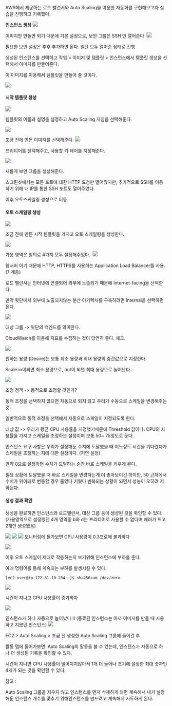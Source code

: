 AWS에서 제공하는 로드 밸런서와 Auto Scaling을 이용한 자동화를 구현해보고자 실습을 진행하고 기록했다.

**인스턴스 생성**
![](https://img1.daumcdn.net/thumb/R1280x0/?scode=mtistory2&fname=https%3A%2F%2Fblog.kakaocdn.net%2Fdn%2Fci5oIA%2FbtryxJKGs6o%2F4TWkZPzCRME689P5ToU1fK%2Fimg.png)

이미지만 만들면 되기 때문에 기본 설정으로, 보안 그룹은 SSH 만 열어준다 
![](https://img1.daumcdn.net/thumb/R1280x0/?scode=mtistory2&fname=https%3A%2F%2Fblog.kakaocdn.net%2Fdn%2FbhrAgz%2Fbtryxb10zRY%2Fz5Fz4awHsfkKmxuzbbLlp0%2Fimg.png)

필요한 보안 설정은 추후 추가하면 된다. 일단 모두 열어준 상태로 진행

생성된 인스턴스를 선택하고 작업 > 이미지 및 템플릿 > 인스턴스에서 템플릿 생성을 선택해서 이미지를 만들어준다.

이 이미지를 이용해서 템플릿을 만들어 줄 것이다.

![](https://img1.daumcdn.net/thumb/R1280x0/?scode=mtistory2&fname=https%3A%2F%2Fblog.kakaocdn.net%2Fdn%2FbC2oER%2FbtryxH0EG7t%2FF0FktEzxEkALPf2RCmL7aK%2Fimg.png)

#### **시작 템플릿 생성**

![](https://img1.daumcdn.net/thumb/R1280x0/?scode=mtistory2&fname=https%3A%2F%2Fblog.kakaocdn.net%2Fdn%2FbIdJis%2FbtryuVFh0O2%2FHzxwjXmnsv02qDrE8NXDl0%2Fimg.png)

템플릿의 이름과 설명을 설정하고 Auto Scaling 지침을 선택해준다.

![](https://img1.daumcdn.net/thumb/R1280x0/?scode=mtistory2&fname=https%3A%2F%2Fblog.kakaocdn.net%2Fdn%2FX9Bo8%2Fbtryu9Ylhm8%2FkonhTqKpeWXVV4605yZmb0%2Fimg.png)

조금 전에 만든 이미지를 선택해준다.
![](https://img1.daumcdn.net/thumb/R1280x0/?scode=mtistory2&fname=https%3A%2F%2Fblog.kakaocdn.net%2Fdn%2Fbd7mYT%2Fbtryyf3Pn6X%2FzQlWe9gpG70kWknwqlTqd1%2Fimg.png)

프리티어를 선택해주고, 사용할 키 페어를 지정해준다.

![](https://img1.daumcdn.net/thumb/R1280x0/?scode=mtistory2&fname=https%3A%2F%2Fblog.kakaocdn.net%2Fdn%2FbwBSex%2FbtryspmBNvY%2F4mDwCp1iYlbjpokEKkJeY0%2Fimg.png)

새롭게 보안 그룹을 생성해준다. 

스크린샷에서는 모든 포트에 대한 HTTP 요청만 열어줬지만, 추가적으로 SSH를 이용하기 위해 내 IP를 통한 SSH 포트도 열어주었다.

이후 오토스케일링 생성으로 이동

#### **오토 스케일링 생성**

![](https://img1.daumcdn.net/thumb/R1280x0/?scode=mtistory2&fname=https%3A%2F%2Fblog.kakaocdn.net%2Fdn%2Fx3NXC%2FbtryvaiGrI8%2FBOFpK1ZFF5Sm7IWkRazWKK%2Fimg.png)

조금 전에 만든 시작 템플릿을 가지고 오토 스케일링을 생성한다.

![](https://img1.daumcdn.net/thumb/R1280x0/?scode=mtistory2&fname=https%3A%2F%2Fblog.kakaocdn.net%2Fdn%2FcNA2Oc%2Fbtryvvmy6At%2FzxMMGlRs33WKDWxhvySkok%2Fimg.png)

가용 영역은 임의로 4가지 모두 설정해주었다. 
![](https://img1.daumcdn.net/thumb/R1280x0/?scode=mtistory2&fname=https%3A%2F%2Fblog.kakaocdn.net%2Fdn%2FdfIp5l%2Fbtryt4Xg7nP%2FB6nSvELdFkFEVpoG9hkNJ1%2Fimg.png)

웹서버 이기 때문에 HTTP, HTTPS를 사용하는 Application Load Balancer를 사용.(7 계층)

로드 밸런서는 인터넷에 연결되어 외부에 노출되기 때문에 Internet-facing을 선택한다.

만약 뒷단에서 외부에 노출되지않는 분산 아키텍처를 구축하려면 Internal을 선택하면 된다.

![](https://img1.daumcdn.net/thumb/R1280x0/?scode=mtistory2&fname=https%3A%2F%2Fblog.kakaocdn.net%2Fdn%2FcMA9HP%2FbtryvugUzlk%2FrI73iEFNK8wes1rzAUJ3bk%2Fimg.png)

대상 그룹 -> 뒷단의 백엔드를 의미한다.

CloudWatch를 이용해 지표를 수집하는 것이 당연히 좋다. 체크.

![](https://img1.daumcdn.net/thumb/R1280x0/?scode=mtistory2&fname=https%3A%2F%2Fblog.kakaocdn.net%2Fdn%2FbeCm3u%2FbtryxzIjXSQ%2FyfhRDKJOqUVkAOvXlAW8yk%2Fimg.png)

원하는 용량 (Desire)는 보통 최소 용량과 최대 용량의 중간값으로 지정한다.

Scale in이되면 최소 용량으로, out이 되면 최대 용량으로 늘어난다.

![](https://img1.daumcdn.net/thumb/R1280x0/?scode=mtistory2&fname=https%3A%2F%2Fblog.kakaocdn.net%2Fdn%2FU78y3%2FbtryxrKw7hQ%2F6fauN8T812oND5kJKKNU01%2Fimg.png)

조정 정책 -> 동적으로 조정할 것인가? 

동적 조정을 선택하지 않으면 자동으로 되지 않고 우리가 수동으로 스케일을 변경해주는 것.

일반적으로 동적 조정을 선택해서 자동으로 스케일이 지정되도록 한다.

대상 값 -> 우리가 평균 CPU 사용률을 지정했기때문에 Threshold 값이다. CPU의 사용률을 가지고 스케일을 조정하는 설정이며 보통 50~ 75정도로 둔다. 

인스턴스 요구 사항은 우리가 설정해둔 수치에 도달했을 때 어느정도 시간을 기다렸다가 스케일을 조정하는 지에 대한 설정이다. (지연 설정)

만약 0으로 설정하면 수치가 도달하는 순간 바로 스케일을 키우게 된다.

필요 상황에 도달했을 때 바로 스케일을 변경하는게 더 좋아보이긴 하지만, 50 근처에서 수치가 위아래로 변동할 경우 줄였다 키웠다 반복되는 상황이 되면서 성능이 오히려 저하된다.

#### **생성 결과 확인**

생성을 완료하면 인스턴스와 로드밸런서, 대상 그룹 등이 생성된 것을 확인할 수 있다. (가용영역으로 설정했던 4개 영역중 b와 d는 프리티어로 사용할 수 없다며 에러가 뜨고 2개만 생성됐음)

![](https://img1.daumcdn.net/thumb/R1280x0/?scode=mtistory2&fname=https%3A%2F%2Fblog.kakaocdn.net%2Fdn%2Fbmhw54%2Fbtryvv7WZcc%2FRj4xvGQ9ID5q1Z3F0okBg1%2Fimg.png)
![](https://img1.daumcdn.net/thumb/R1280x0/?scode=mtistory2&fname=https%3A%2F%2Fblog.kakaocdn.net%2Fdn%2Fcd3kn9%2FbtrytksBoqz%2FL2ocpJKxITcWx2hy5Xvx4K%2Fimg.png)
![](https://img1.daumcdn.net/thumb/R1280x0/?scode=mtistory2&fname=https%3A%2F%2Fblog.kakaocdn.net%2Fdn%2FdOBJhm%2FbtrytgJMLVd%2Fve3s5CDUKthdUQReQlvscK%2Fimg.png)
모니터링에 들가보면 CPU 사용량이 0.3프로에 불과하다

![](https://img1.daumcdn.net/thumb/R1280x0/?scode=mtistory2&fname=https%3A%2F%2Fblog.kakaocdn.net%2Fdn%2FZmnw3%2Fbtryxr4TJcu%2Flwmd9aSA9Zi5nSEoQe11KK%2Fimg.png)

이후 오토 스케일이 제대로 작동하는지 보기위해 인스턴스에 부하를 준다.

아래 명령어를 통해 계속되는 부하를 발생시킬 수 있다.

```
[ec2-user@ip-172-31-10-234 ~]$ sha256sum /dev/zero
```

![](https://img1.daumcdn.net/thumb/R1280x0/?scode=mtistory2&fname=https%3A%2F%2Fblog.kakaocdn.net%2Fdn%2FkS4z7%2FbtryxISQSQr%2FEzfPRBZAfKM8zWQEDtrel0%2Fimg.png)

시간이 지나고 CPU 사용률이 증가하자

![](https://img1.daumcdn.net/thumb/R1280x0/?scode=mtistory2&fname=https%3A%2F%2Fblog.kakaocdn.net%2Fdn%2FR5Rjb%2FbtryyFuzk6v%2FY5qFG72IBtzH8AccWJTNM1%2Fimg.png)

인스턴스가 하나 자동으로 늘어났다 !! (종료된 인스턴스는 아까 이미지를 만들 때 사용하고 지웠던 인스턴스)
![](https://img1.daumcdn.net/thumb/R1280x0/?scode=mtistory2&fname=https%3A%2F%2Fblog.kakaocdn.net%2Fdn%2FbwILjI%2FbtryyFBlvbD%2FKx680p02QRv1t1OQSyKL8K%2Fimg.png)

EC2 > Auto Scaling > 조금 전 생성한 Auto Scaling 그룹에 들어간 후 

활동 탭에 들어가보면  Auto Scaling의 활동을 볼 수 있는데, 인스턴스가 자동으로 하나 더 생성된 기록을 확인할 수 있다.

시간이 지나면 CPU 사용률이 떨어지지않아서 1개 더 늘어나 초기에 설정한 최대 숫자인 4개가 되는 것을 확인할 수 있다.

참고 : 

Auto Scaling 그룹을 지우지 않고 인스턴스를 먼저 삭제하게 되면 계속해서 내가 설정해둔 인스턴스 개수를 맞추기 위해인스턴스를 만드려고 계속해서 시도하게 된다.